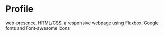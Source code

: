 # Profile
web-presence. HTML/CSS, a responsive webpage using Flexbox, Google fonts and Font-awesome icons

